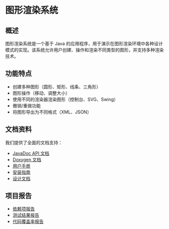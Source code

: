 # 图形渲染系统

## 概述

图形渲染系统是一个基于 Java 的应用程序，用于演示在图形渲染环境中各种设计模式的实现。该系统允许用户创建、操作和渲染不同类型的图形，并支持多种渲染技术。

## 功能特点

- 创建多种图形（圆形、矩形、线条、三角形）
- 图形操作（移动、调整大小）
- 使用不同的渲染器渲染图形（控制台、SVG、Swing）
- 撤销/重做功能
- 将图形导出为不同格式（XML、JSON）


## 文档资料

我们提供了全面的文档支持：

- [JavaDoc API 文档](javadoc/index.html)
- [Doxygen 文档](doxygen/html/index.html)
- [用户手册](../../doc/UserManual.md)
- [安装指南](../../doc/InstallationGuide.md)
- [设计文档](../../doc/DesignDocument.md)

## 项目报告

- [依赖项报告](dependencies.html)
- [测试结果报告](surefire-report.html)
- [代码覆盖率报告](jacoco/index.html)